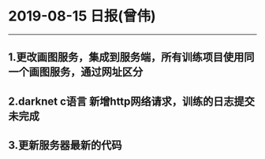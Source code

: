 # 2019-08-15 日报(曾伟)
---
## 1.更改画图服务，集成到服务端，所有训练项目使用同一个画图服务，通过网址区分
## 2.darknet c语言 新增http网络请求，训练的日志提交未完成
## 3.更新服务器最新的代码
